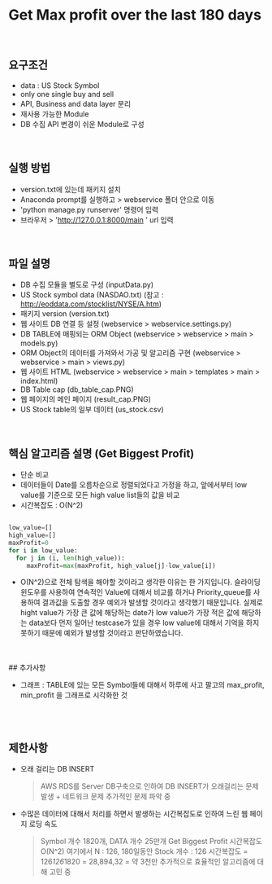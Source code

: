 # Get Max profit over the last 180 days

<br>

## 요구조건

- data : US Stock Symbol
- only one single buy and sell
- API, Business and data layer 분리
- 재사용 가능한 Module
- DB 수집 API 변경이 쉬운 Module로 구성


<br>

## 실행 방법

- version.txt에 있는데 패키지 설치
- Anaconda prompt를 실행하고 > webservice 폴더 안으로 이동
- 'python manage.py runserver' 명령어 입력
- 브라우저 > 'http://127.0.0.1:8000/main ' url 입력


<br>

## 파일 설명

- DB 수집 모듈을 별도로 구성 (inputData.py)
- US Stock symbol data (NASDAO.txt) (참고 : http://eoddata.com/stocklist/NYSE/A.htm)
- 패키지 version (version.txt)
- 웹 사이트 DB 연결 등 설정 (webservice > webservice.settings.py)
- DB TABLE에 매핑되는 ORM Object (webservice > webservice > main > models.py)
- ORM Object의 데이터를 가져와서 가공 및 알고리즘 구현 (webservice > webservice > main > views.py)
- 웹 사이트 HTML (webservice > webservice > main > templates > main > index.html)
- DB Table cap (db_table_cap.PNG)
- 웹 페이지의 메인 페이지 (result_cap.PNG)
- US Stock table의 일부 데이터 (us_stock.csv)

<br>

## 핵심 알고리즘 설명 (Get Biggest Profit)

- 단순 비교
- 데이터들이 Date를 오름차순으로 정렬되었다고 가정을 하고, 앞에서부터 low value를 기준으로 모든 high value list들의 값을 비교
- 시간복잡도 : O(N^2)

```python

low_value=[]
high_value=[]
maxProfit=0
for i in low_value:
  for j in (i, len(high_value)):
     maxProfit=max(maxProfit, high_value[j]-low_value[i])

```

- O(N^2)으로 전체 탐색을 해야할 것이라고 생각한 이유는 한 가지입니다. 슬라이딩 윈도우를 사용하여 연속적인 Value에 대해서 비교를 하거나 Priority_queue를 사용하여 결과값을 도출할 경우 예외가 발생할 것이라고 생각했기 때문입니다. 실제로 hight value가 가장 큰 값에 해당하는 date가 low value가 가장 적은 값에 해당하는 data보다 먼저 일어난 testcase가 있을 경우 low value에 대해서 기억을 하지 못하기 때문에 예외가 발생할 것이라고 판단하였습니다.

<br>
<br>
## 추가사항

- 그래프 : TABLE에 있는 모든 Symbol들에 대해서 하루에 사고 팔고의 max_profit, min_profit 을 그래프로 시각화한 것
<br>
<br>

## 제한사항

- 오래 걸리는 DB INSERT
  > AWS RDS를 Server DB구축으로 인하여 DB INSERT가 오래걸리는 문제 발생 + 네트워크 문제
  > 추가적인 문제 파악 중
  
- 수많은 데이터에 대해서 처리를 하면서 발생하는 시간복잡도로 인하여 느린 웹 페이지 로딩 속도
  > Symbol 개수 1820개, DATA 개수 25만개
  > Get Biggest Profit 시간복잡도 O(N^2)
  > 여기에서 N : 126, 180일동안 Stock 개수 : 126
  > 시간복잡도 = 126*126*1820 = 28,894,32 = 약 3천만
  > 추가적으로 효율적인 알고리즘에 대해 고민 중
  
  
   

